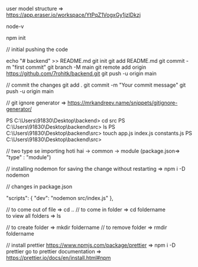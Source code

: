 user model structure => https://app.eraser.io/workspace/YtPqZ1VogxGy1jzIDkzj

node-v

npm init 



// initial pushing the code

echo "# backend" >> README.md
git init
git add README.md
git commit -m "first commit"
git branch -M main
git remote add origin https://github.com/7rohitk/backend.git
git push -u origin main



// commit the changes 
git add .
git commit -m "Your commit message"
git push -u origin main


// git ignore generator 
=> https://mrkandreev.name/snippets/gitignore-generator/



PS C:\Users\91830\Desktop\backend> cd src
PS C:\Users\91830\Desktop\backend\src> ls
PS C:\Users\91830\Desktop\backend\src> touch app.js index.js constants.js
PS C:\Users\91830\Desktop\backend\src> 



// two type se importing hoti hai 
-> common 
-> module (package.json=> "type" : "module") 



// installing nodemon for saving the change without restarting
=>   npm i -D nodemon




//  changes in package.json
 
 "scripts": {
    "dev": "nodemon src/index.js"
  },




// to come out of file => cd .. 
// to come in folder => cd foldername    
   to view all folders => ls


// to create folder => mkdir foldername
// to remove folder => rmdir foldername


// install prettier  https://www.npmjs.com/package/prettier
=> npm i -D prettier
go to prettier documentation => https://prettier.io/docs/en/install.html#npm












